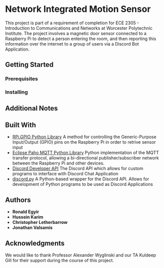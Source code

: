 # Network Integrated Motion Sensor 
This project is part of a requirement of completion for ECE 2305 - Introduction to Communications and Networks at Worcester Polytechnic Institute. The project involves a magnetic door sensor connected to a Raspberry Pi to detect a person entering the room, and then reporting this information over the internet to a group of users via a Discord Bot Application. 

## Getting Started

### Prerequisites


### Installing

## Additional Notes


## Built With
* [RPi.GPIO Python Library](https://sourceforge.net/p/raspberry-gpio-python/wiki/Home/)
  A method for controlling the Generic-Purpose Input/Output (GPIO) pins on the Raspberry Pi in order to retrive sensor input
* [Eclipse Paho MQTT Python Library](https://pypi.org/project/paho-mqtt/)
  Python implementation of the MQTT transfer protocol, allowing a bi-directional publisher/subscriber network between the Raspberry Pi and other devices.
* [Discord Developer API](https://discordapp.com/developers/docs)
  The Discord API which allows for custom programs to interface with Discord Chat Application
* [discord.py](https://discordpy.readthedocs.io/en/latest/index.html)
  A Python-based wrapper for the Discord API. Allows for development of Python programs to be used as Discord Applications
  
## Authors

* **Ronald Egyir**
* **Hussein Karim** 
* **Christopher Letherbarrow** 
* **Jonathan Valsamis**

## Acknowledgments
We would like to thank Professor Alexander Wyglinski and our TA Kuldeep Gill for their support during the course of this project. 
